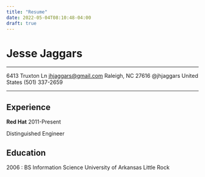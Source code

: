```yaml
---
title: "Resume"
date: 2022-05-04T08:10:48-04:00
draft: true
---
```


Jesse Jaggars
=============

-----------------  -------------------
6413 Truxton Ln    jhjaggars@gmail.com
Raleigh, NC 27616           @jhjaggars
United States           (501) 337-2659
-----------------  -------------------


Experience
----------

**Red Hat** 2011-Present 

Distinguished Engineer



Education
---------

2006
: BS Information Science University of Arkansas Little Rock

